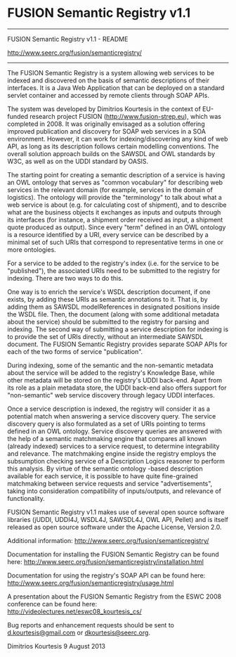 FUSION Semantic Registry v1.1
========

*******************************************************************************

FUSION Semantic Registry v1.1 - README

http://www.seerc.org/fusion/semanticregistry/

*******************************************************************************

The FUSION Semantic Registry is a system allowing web services to be indexed 
and discovered on the basis of semantic descriptions of their interfaces. It is 
a Java Web Application that can be deployed on a standard servlet container and 
accessed by remote clients through SOAP APIs. 

The system was developed by Dimitrios Kourtesis in the context of EU-funded
research project FUSION (http://www.fusion-strep.eu), which was completed in 
2008. It was originally envisaged as a solution offering improved publication 
and discovery for SOAP web services in a SOA environment. However, it can work 
for indexing/discovering any kind of web API, as long as its description follows 
certain modelling conventions. The overall solution approach builds on the 
SAWSDL and OWL standards by W3C, as well as on the UDDI standard by OASIS. 

The starting point for creating a semantic description of a service is having 
an OWL ontology that serves as "common vocabulary" for describing web services 
in the relevant domain (for example, services in the domain of logistics). The 
ontology will provide the "terminology" to talk about what a web service is 
about (e.g. for calculating cost of shipment), and to describe what are the 
business objects it exchanges as inputs and outputs through its interfaces (for 
instance, a shipment order received as input, a shipment quote produced as 
output). Since every "term" defined in an OWL ontology is a resource identified 
by a URI, every service can be described by a minimal set of such URIs that
correspond to representative terms in one or more ontologies. 

For a service to be added to the registry's index (i.e. for the service to be 
"published"), the associated URIs need to be submitted to the registry for 
indexing. There are two ways to do this. 

One way is to enrich the service's WSDL description document, if one exists, by 
adding these URIs as semantic annotations to it. That is, by adding them as 
SAWSDL modelReferences in designated positions inside the WSDL file. Then, the 
document (along with some additional metadata about the service) should be 
submitted to the registry for parsing and indexing. The second way of submitting 
a service description for indexing is to provide the set of URIs directly, 
without an intermediate SAWSDL document. The FUSION Semantic Registry provides 
separate SOAP APIs for each of the two forms of service "publication". 

During indexing, some of the semantic and the non-semantic metadata about the 
service will be added to the registry's Knowledge Base, while other metadata will 
be stored on the registry's UDDI back-end. Apart from its role as a plain 
metadata store, the UDDI back-end also offers support for "non-semantic" web 
service discovery through legacy UDDI interfaces. 

Once a service description is indexed, the registry will consider it as a 
potential match when answering a service discovery query. The service discovery 
query is also formulated as a set of URIs pointing to terms defined in an OWL 
ontology. Service discovery queries are answered with the help of a semantic 
matchmaking engine that compares all known (already indexed) services to a 
service request, to determine integrability and relevance. The matchmaking engine 
inside the registry employs the subsumption checking service of a Description 
Logics reasoner to perform this analysis. By virtue of the semantic ontology
-based description available for each service, it is possible to have quite 
fine-grained matchmaking between service requests and service "advertisements", 
taking into consideration compatibility of inputs/outputs, and relevance of 
functionality. 

FUSION Semantic Registry v1.1 makes use of several open source software 
libraries (jUDDI, UDDI4J, WSDL4J, SAWSDL4J, OWL API, Pellet) and is itself 
released as open source software under the Apache License, Version 2.0. 

Additional information: http://www.seerc.org/fusion/semanticregistry/

Documentation for installing the FUSION Semantic Registry can be found here:
http://www.seerc.org/fusion/semanticregistry/installation.html

Documentation for using the registry's SOAP API can be found here:
http://www.seerc.org/fusion/semanticregistry/usage.html

A presentation about the FUSION Semantic Registry from the ESWC 2008 conference 
can be found here: http://videolectures.net/eswc08_kourtesis_cs/

Bug reports and enhancement requests should be sent to d.kourtesis@gmail.com or 
dkourtesis@seerc.org.


Dimitrios Kourtesis
9 August 2013
